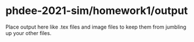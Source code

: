 # phdee-2021-sim/homework1/output
Place output here like .tex files and image files to keep them from jumbling up your other files.
